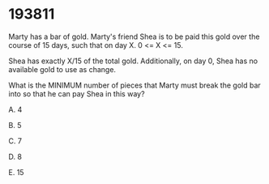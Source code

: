 # 193811

Marty has a bar of gold. Marty's friend Shea is to be paid this gold over the course of 15 days, such that on day X. 0 <= X <= 15.

Shea has exactly X/15 of the total gold. Additionally, on day 0, Shea has no available gold to use as change.

What is the MINIMUM number of pieces that Marty must break the gold bar into so that he can pay Shea in this way?

A. 4&#x20;

B. 5&#x20;

C. 7&#x20;

D. 8&#x20;

E. 15
